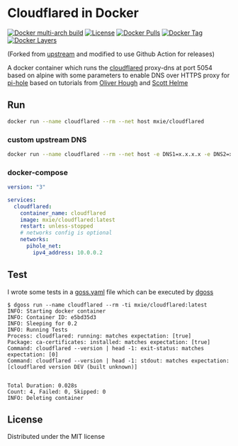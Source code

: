 # Cloudflared in Docker

[![Docker multi-arch build](https://github.com/zmingxie/dockerfile-cloudflared/workflows/docker-buildx-push/badge.svg?branch=master&event=push)](https://github.com/zmingxie/dockerfile-cloudflared/actions?query=workflow%3Adocker-buildx-push)
[![License](https://img.shields.io/badge/license-MIT-blue.svg)](https://opensource.org/licenses/MIT)
[![Docker Pulls](https://img.shields.io/docker/pulls/mxie/cloudflared.svg)](https://hub.docker.com/r/mxie/cloudflared/)
[![Docker Tag](https://images.microbadger.com/badges/version/mxie/cloudflared.svg)](https://microbadger.com/images/mxie/cloudflared)
[![Docker Layers](https://images.microbadger.com/badges/image/mxie/cloudflared:latest.svg)](https://microbadger.com/images/mxie/cloudflared)

(Forked from [upstream](https://github.com/visibilityspots/dockerfile-cloudflared) and modified to use Github Action for releases)

A docker container which runs the [cloudflared](https://developers.cloudflare.com/1.1.1.1/dns-over-https/cloudflared-proxy/) proxy-dns at port 5054 based on alpine with some parameters to enable DNS over HTTPS proxy for [pi-hole](https://pi-hole.net/) based on tutorials from [Oliver Hough](https://oliverhough.cloud/blog/configure-pihole-with-dns-over-https/) and [Scott Helme](https://scotthelme.co.uk/securing-dns-across-all-of-my-devices-with-pihole-dns-over-https-1-1-1-1/)

## Run

```bash
docker run --name cloudflared --rm --net host mxie/cloudflared
```

### custom upstream DNS

```bash
docker run --name cloudflared --rm --net host -e DNS1=x.x.x.x -e DNS2=x.x.x.x mxie/cloudflared
```

### docker-compose

```yaml
version: "3"

services:
  cloudflared:
    container_name: cloudflared
    image: mxie/cloudflared:latest
    restart: unless-stopped
    # networks config is optional
    networks:
      pihole_net:
        ipv4_address: 10.0.0.2
```

## Test

I wrote some tests in a [goss.yaml](./goss.yaml) file which can be executed by [dgoss](https://github.com/aelsabbahy/goss/tree/master/extras/dgoss)

```
$ dgoss run --name cloudflared --rm -ti mxie/cloudflared:latest
INFO: Starting docker container
INFO: Container ID: e5bd35d3
INFO: Sleeping for 0.2
INFO: Running Tests
Process: cloudflared: running: matches expectation: [true]
Package: ca-certificates: installed: matches expectation: [true]
Command: cloudflared --version | head -1: exit-status: matches expectation: [0]
Command: cloudflared --version | head -1: stdout: matches expectation: [cloudflared version DEV (built unknown)]


Total Duration: 0.028s
Count: 4, Failed: 0, Skipped: 0
INFO: Deleting container
```

## License
Distributed under the MIT license

